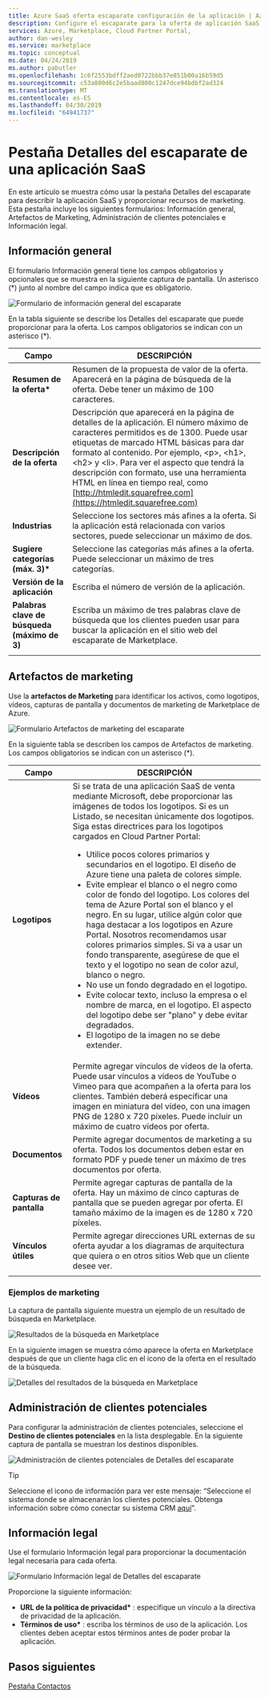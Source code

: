 ```yaml
---
title: Azure SaaS oferta escaparate configuración de la aplicación | Azure Marketplace
description: Configure el escaparate para la oferta de aplicación SaaS en Azure Marketplace.
services: Azure, Marketplace, Cloud Partner Portal,
author: dan-wesley
ms.service: marketplace
ms.topic: conceptual
ms.date: 04/24/2019
ms.author: pabutler
ms.openlocfilehash: 1c6f2553bdff2aed0722bbb37e851b00a16b59d5
ms.sourcegitcommit: c53a800d6c2e5baad800c1247dce94bdbf2ad324
ms.translationtype: MT
ms.contentlocale: es-ES
ms.lasthandoff: 04/30/2019
ms.locfileid: "64941737"
---
```

# <a name="saas-application-storefront-details-tab"></a>Pestaña Detalles del escaparate de una aplicación SaaS

En este artículo se muestra cómo usar la pestaña Detalles del escaparate para describir la aplicación SaaS y proporcionar recursos de marketing. Esta pestaña incluye los siguientes formularios: Información general, Artefactos de Marketing, Administración de clientes potenciales e Información legal. 


## <a name="overview"></a>Información general

El formulario Información general tiene los campos obligatorios y opcionales que se muestra en la siguiente captura de pantalla. Un asterisco (*) junto al nombre del campo indica que es obligatorio.

![Formulario de información general del escaparate](./media/saas-storefront-overview.png)

En la tabla siguiente se describe los Detalles del escaparate que puede proporcionar para la oferta. Los campos obligatorios se indican con un asterisco (*).

|     Campo               |      DESCRIPCIÓN       |
|     ------              |      -----------       |
|  **Resumen de la oferta\***    | Resumen de la propuesta de valor de la oferta. Aparecerá en la página de búsqueda de la oferta. Debe tener un máximo de 100 caracteres.  |
| **Descripción de la oferta**  | Descripción que aparecerá en la página de detalles de la aplicación. El número máximo de caracteres permitidos es de 1300. Puede usar etiquetas de marcado HTML básicas para dar formato al contenido. Por ejemplo, &lt;p&gt;, &lt;h1&gt;, &lt;h2&gt; y &lt;li&gt;. Para ver el aspecto que tendrá la descripción con formato, use una herramienta HTML en línea en tiempo real, como [http://htmledit.squarefree.com](https://htmledit.squarefree.com)    |
|  **Industrias**   | Seleccione los sectores más afines a la oferta. Si la aplicación está relacionada con varios sectores, puede seleccionar un máximo de dos.   |
| **Sugiere categorías (máx. 3)\*** | Seleccione las categorías más afines a la oferta. Puede seleccionar un máximo de tres categorías. |
| **Versión de la aplicación**         | Escriba el número de versión de la aplicación. |
| **Palabras clave de búsqueda (máximo de 3)** | Escriba un máximo de tres palabras clave de búsqueda que los clientes pueden usar para buscar la aplicación en el sitio web del escaparate de Marketplace.  |
|   |   |


## <a name="marketing-artifacts"></a>Artefactos de marketing

Use la **artefactos de Marketing** para identificar los activos, como logotipos, vídeos, capturas de pantalla y documentos de marketing de Marketplace de Azure.

![Formulario Artefactos de marketing del escaparate](./media/saas-storefront-artifacts.png)

En la siguiente tabla se describen los campos de Artefactos de marketing.  Los campos obligatorios se indican con un asterisco (*).

|       Campo       |            DESCRIPCIÓN            |
|       ------      |            -----------            |
|    **Logotipos**      |  Si se trata de una aplicación SaaS de venta mediante Microsoft, debe proporcionar las imágenes de todos los logotipos. Si es un Listado, se necesitan únicamente dos logotipos. Siga estas directrices para los logotipos cargados en Cloud Partner Portal:<br><ul><li>Utilice pocos colores primarios y secundarios en el logotipo. El diseño de Azure tiene una paleta de colores simple. </li><li>Evite emplear el blanco o el negro como color de fondo del logotipo. Los colores del tema de Azure Portal son el blanco y el negro. En su lugar, utilice algún color que haga destacar a los logotipos en Azure Portal. Nosotros recomendamos usar colores primarios simples. Si va a usar un fondo transparente, asegúrese de que el texto y el logotipo no sean de color azul, blanco o negro. </li><li>No use un fondo degradado en el logotipo. </li><li>Evite colocar texto, incluso la empresa o el nombre de marca, en el logotipo. El aspecto del logotipo debe ser "plano" y debe evitar degradados.</li><li>El logotipo de la imagen no se debe extender.</li></ul>    |
|   **Vídeos**       | Permite agregar vínculos de vídeos de la oferta. Puede usar vínculos a vídeos de YouTube o Vimeo para que acompañen a la oferta para los clientes. También deberá especificar una imagen en miniatura del vídeo, con una imagen PNG de 1280 x 720 píxeles. Puede incluir un máximo de cuatro vídeos por oferta. |
|  **Documentos**     | Permite agregar documentos de marketing a su oferta. Todos los documentos deben estar en formato PDF y puede tener un máximo de tres documentos por oferta.   |
|  **Capturas de pantalla**   | Permite agregar capturas de pantalla de la oferta. Hay un máximo de cinco capturas de pantalla que se pueden agregar por oferta. El tamaño máximo de la imagen es de 1280 x 720 píxeles.  |
|  **Vínculos útiles**  | Permite agregar direcciones URL externas de su oferta ayudar a los diagramas de arquitectura que quiera o en otros sitios Web que un cliente desee ver. |
|  |  |


### <a name="marketing-examples"></a>Ejemplos de marketing

La captura de pantalla siguiente muestra un ejemplo de un resultado de búsqueda en Marketplace.

![Resultados de la búsqueda en Marketplace](./media/saas-marketplace-search-result.png)

En la siguiente imagen se muestra cómo aparece la oferta en Marketplace después de que un cliente haga clic en el icono de la oferta en el resultado de la búsqueda.

![Detalles del resultados de la búsqueda en Marketplace](./media/saas-marketplace-search-result-details.png)


## <a name="lead-management"></a>Administración de clientes potenciales

Para configurar la administración de clientes potenciales, seleccione el **Destino de clientes potenciales** en la lista desplegable. En la siguiente captura de pantalla se muestran los destinos disponibles.

![Administración de clientes potenciales de Detalles del escaparate](./media/saas-storefront-lead-destination.png)

>[!TIP] 
>Seleccione el icono de información para ver este mensaje: “Seleccione el sistema donde se almacenarán los clientes potenciales. Obtenga información sobre cómo conectar su sistema CRM [aquí](https://docs.microsoft.com/azure/marketplace/cloud-partner-portal-orig/cloud-partner-portal-get-customer-leads)”.


## <a name="legal"></a>Información legal

Use el formulario Información legal para proporcionar la documentación legal necesaria para cada oferta.

![Formulario Información legal de Detalles del escaparate](./media/saas-storefront-lead-legal.png)

Proporcione la siguiente información:

- **URL de la política de privacidad\***  : especifique un vínculo a la directiva de privacidad de la aplicación.
- **Términos de uso\***  : escriba los términos de uso de la aplicación. Los clientes deben aceptar estos términos antes de poder probar la aplicación.


## <a name="next-steps"></a>Pasos siguientes

[Pestaña Contactos](./cpp-contacts-tab.md)
